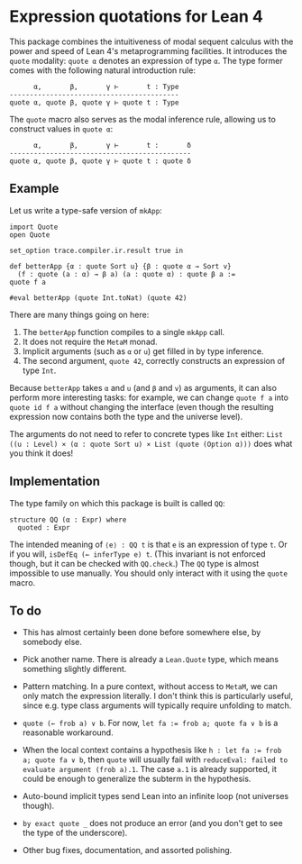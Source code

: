 # Expression quotations for Lean 4

This package combines the
intuitiveness of modal sequent calculus
with the power and speed of
Lean 4's metaprogramming facilities.
It introduces the `quote` modality:
`quote α` denotes an expression of type `α`.
The type former comes with the following
natural introduction rule:

```
      α,       β,       γ ⊢       t : Type
------------------------------------------
quote α, quote β, quote γ ⊢ quote t : Type
```

The `quote` macro also serves
as the modal inference rule,
allowing us to construct values in `quote α`:
```
      α,       β,       γ ⊢       t :       δ
---------------------------------------------
quote α, quote β, quote γ ⊢ quote t : quote δ
```

## Example

Let us write a type-safe version of `mkApp`:

```lean
import Quote
open Quote

set_option trace.compiler.ir.result true in

def betterApp {α : quote Sort u} {β : quote α → Sort v}
  (f : quote (a : α) → β a) (a : quote α) : quote β a :=
quote f a

#eval betterApp (quote Int.toNat) (quote 42)
```

There are many things going on here:
1. The `betterApp` function compiles to a single `mkApp` call.
1. It does not require the `MetaM` monad.
1. Implicit arguments (such as `α` or `u`) get filled in by type inference.
1. The second argument, `quote 42`,
   correctly constructs an expression of type `Int`.

Because `betterApp`
takes `α` and `u` (and `β` and `v`) as arguments,
it can also perform more interesting tasks:
for example,
we can change `quote f a` into `quote id f a`
without changing the interface
(even though the resulting expression
now contains both the type and the universe level).

The arguments do not need to refer
to concrete types like `Int` either:
`List ((u : Level) × (α : quote Sort u) × List (quote (Option α)))`
does what you think it does!

## Implementation

The type family on which this package is built is called `QQ`:

```lean
structure QQ (α : Expr) where
  quoted : Expr
```

The intended meaning of `⟨e⟩ : QQ t` is that
`e` is an expression of type `t`.
Or if you will,
`isDefEq (← inferType e) t`.
(This invariant is not enforced though,
but it can be checked with `QQ.check`.)
The `QQ` type is almost impossible to use manually.
You should only interact with it
using the `quote` macro.

## To do

- This has almost certainly been done before
  somewhere else, by somebody else.

- Pick another name.
  There is already a `Lean.Quote` type,
  which means something slightly different.

- Pattern matching.
  In a pure context,
  without access to `MetaM`,
  we can only match the expression literally.
  I don't think this is particularly useful,
  since e.g. type class arguments will
  typically require unfolding to match.

- `quote (← frob a) ∨ b`.
  For now, `let fa := frob a; quote fa ∨ b`
  is a reasonable workaround.

- When the local context contains a hypothesis
  like `h : let fa := frob a; quote fa ∨ b`,
  then `quote` will usually fail with
  `reduceEval: failed to evaluate argument (frob a).1`.
  The case `a.1` is already supported,
  it could be enough to generalize the subterm in the hypothesis.

- Auto-bound implicit types
  send Lean into an infinite loop
  (not universes though).

- `by exact quote _` does not produce an error
  (and you don't get to see the type of the underscore).

- Other bug fixes, documentation, and assorted polishing.
